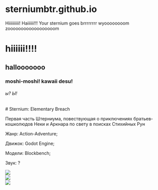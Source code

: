 # sterniumbtr.github.io
Hiiiiiiiiii! Haiiiiii!!! Your sternium goes brrrrrrrr wyoooooooom zoooooooooooooooooom
<h1>hiiiiii!!!!</h1>
<h2>hallooooooo</h2>
<h3>moshi-moshi! kawaii desu!</h3>
<h6>ы? Ы!</h6>
# Sternium: Elementary Breach

Первая часть Штерниума, повествующая о приключениях братьев-кошколюдов Неки и Аркнара по свету в поисках Стихийных Рун

Жанр: Action-Adventure;

Движок: Godot Engine;

Модели: Blockbench;

Звук: ?

<img src="https://media1.tenor.com/m/p2cHZo-BWmgAAAAd/сносимнахуй-непонравилось.gif"><br>
<img src="https://preview.redd.it/gyro-zeppeli-and-johnny-joestar-drawn-by-me-v0-r6mb32n6doc81.png?width=640&crop=smart&auto=webp&s=89e4fbd6d814347f766287fb5bd9326969849ba1"><br>
<img src="https://i.redd.it/gyro-zeppeli-and-johnny-joestar-drawn-by-me-v0-s8zr4ob7doc81.png?width=2560&format=png&auto=webp&s=9e593f10fdd01c5e447ae33aa7b4d4fb4b6d9770"><br>
